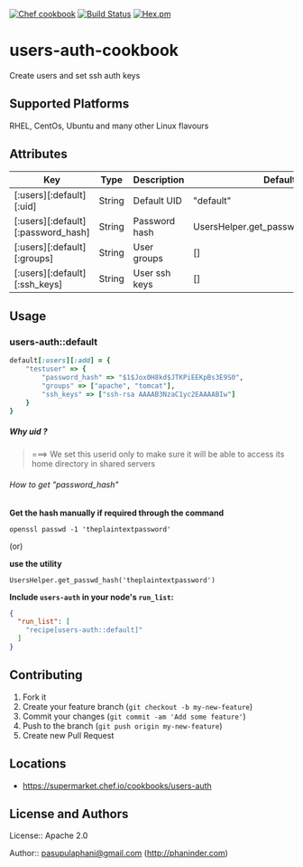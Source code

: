 [![Chef cookbook](https://img.shields.io/cookbook/v/users-auth.svg)](https://supermarket.chef.io/cookbooks/users-auth) [![Build Status](https://drone.io/bitbucket.org/ppasupula/chef-users-auth/status.png)](https://drone.io/bitbucket.org/ppasupula/chef-users-auth/latest) [![Hex.pm](http://img.shields.io/hexpm/l/plug.svg)]() 

# users-auth-cookbook

Create users and set ssh auth keys

## Supported Platforms

RHEL, CentOs, Ubuntu and many other Linux flavours

## Attributes

| Key                          | Type   | Description                               | Default           |
|------------------------------|--------|-------------------------------------------|-------------------|
| [:users][:default][:uid]         | String | Default UID                          | "default"        |
| [:users][:default][:password_hash] | String | Password hash | UsersHelper.get_passwd_hash("blabla") |
| [:users][:default][:groups]          | String | User groups                                 | []            |
| [:users][:default][:ssh_keys]          | String | User ssh keys                                | []            |

## Usage

### users-auth::default

```ruby
default[:users][:add] = {
    "testuser" => {
        "password_hash" => "$1$Jox0H8kd$JTKPiEEKpBs3E9S0",
        "groups" => ["apache", "tomcat"],
        "ssh_keys" => ["ssh-rsa AAAAB3NzaC1yc2EAAAABIw"]
    }
}
```

##### Why uid ?
> ===> We set this userid only to make sure it will be able to access its home directory in shared servers

###### How to get "password_hash"
**Get the hash manually if required through the command**
```
openssl passwd -1 'theplaintextpassword'
```
(or)

**use the utility**
```
UsersHelper.get_passwd_hash('theplaintextpassword')
```


**Include `users-auth` in your node's `run_list`:**

```json
{
  "run_list": [
    "recipe[users-auth::default]"
  ]
}
```

## Contributing

1. Fork it
2. Create your feature branch (`git checkout -b my-new-feature`)
3. Commit your changes (`git commit -am 'Add some feature'`)
4. Push to the branch (`git push origin my-new-feature`)
5. Create new Pull Request

## Locations
- https://supermarket.chef.io/cookbooks/users-auth

## License and Authors

License:: Apache 2.0

Author:: pasupulaphani@gmail.com (http://phaninder.com)
